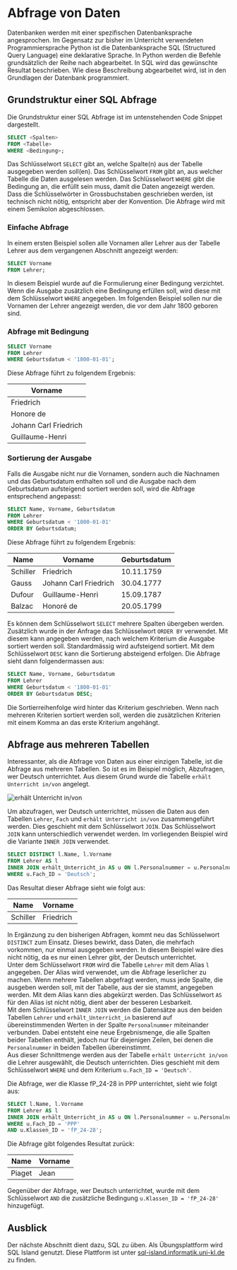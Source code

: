 # Abfrage von Daten

Datenbanken werden mit einer spezifischen Datenbanksprache angesprochen. Im
Gegensatz zur bisher im Unterricht verwendeten Programmiersprache Python ist die
Datenbanksprache SQL (Structured Query Language) eine deklarative Sprache. In
Python werden die Befehle grundsätzlich der Reihe nach abgearbeitet. In SQL wird
das gewünschte Resultat beschrieben. Wie diese Beschreibung abgearbeitet wird,
ist in den Grundlagen der Datenbank programmiert.

## Grundstruktur einer SQL Abfrage

Die Grundstruktur einer SQL Abfrage ist im untenstehenden Code Snippet
dargestellt.

```sql
SELECT <Spalten> 
FROM <Tabelle> 
WHERE <Bedingung>;
```

Das Schlüsselwort `SELECT` gibt an, welche Spalte(n) aus der Tabelle ausgegeben
werden soll(en). Das Schlüsselwort `FROM` gibt an, aus welcher Tabelle die
Daten ausgelesen werden. Das Schlüsselwort `WHERE` gibt die Bedingung an, die
erfüllt sein muss, damit die Daten angezeigt werden. Dass die Schlüsselwörter
in Grossbuchstaben geschrieben werden, ist technisch nicht nötig, entspricht
aber der Konvention. Die Abfrage wird mit einem Semikolon abgeschlossen.

### Einfache Abfrage 

In einem ersten Beispiel sollen alle Vornamen aller Lehrer aus der Tabelle
Lehrer aus dem vergangenen Abschnitt angezeigt werden:

```sql
SELECT Vorname
FROM Lehrer;
```

In diesem Beispiel wurde auf die Formulierung einer Bedingung verzichtet. Wenn
die Ausgabe zusätzlich eine Bedingung erfüllen soll, wird diese mit dem
Schlüsselwort `WHERE` angegeben. Im folgenden Beispiel sollen nur die Vornamen der
Lehrer angezeigt werden, die vor dem Jahr 1800 geboren sind.

### Abfrage mit Bedingung

```sql
SELECT Vorname
FROM Lehrer
WHERE Geburtsdatum < '1800-01-01';
```

Diese Abfrage führt zu folgendem Ergebnis:

| Vorname                |
|------------------------|
| Friedrich             |
| Honore de             |
| Johann Carl Friedrich |
| Guillaume-Henri       |

### Sortierung der Ausgabe

Falls die Ausgabe nicht nur die Vornamen, sondern auch die Nachnamen und das
Geburtsdatum enthalten soll und die Ausgabe nach dem Geburtsdatum aufsteigend
sortiert werden soll, wird die Abfrage entsprechend angepasst:

```sql
SELECT Name, Vorname, Geburtsdatum
FROM Lehrer
WHERE Geburtsdatum < '1800-01-01'
ORDER BY Geburtsdatum;
```

Diese Abfrage führt zu folgendem Ergebnis:

| Name     | Vorname                | Geburtsdatum |
|----------|------------------------|--------------|
| Schiller | Friedrich             | 10.11.1759   |
| Gauss    | Johann Carl Friedrich | 30.04.1777   |
| Dufour   | Guillaume-Henri       | 15.09.1787   |
| Balzac   | Honoré de             | 20.05.1799   |

Es können dem Schlüsselwort `SELECT` mehrere Spalten übergeben werden.
Zusätzlich wurde in der Anfrage das Schlüsselwort `ORDER BY` verwendet. Mit
diesem kann angegeben werden, nach welchem Kriterium die Ausgabe sortiert werden
soll. Standardmässig wird aufsteigend sortiert. Mit dem Schlüsselwort `DESC` kann
die Sortierung absteigend erfolgen. Die Abfrage sieht dann folgendermassen aus:

```sql
SELECT Name, Vorname, Geburtsdatum
FROM Lehrer
WHERE Geburtsdatum < '1800-01-01'
ORDER BY Geburtsdatum DESC;
```

Die Sortierreihenfolge wird hinter das Kriterium geschrieben. Wenn nach mehreren
Kriterien sortiert werden soll, werden die zusätzlichen Kriterien mit einem
Komma an das erste Kriterium angehängt.

## Abfrage aus mehreren Tabellen

Interessanter, als die Abfrage von Daten aus einer einzigen Tabelle, ist die
Abfrage aus mehreren Tabellen. So ist es im Beispiel möglich, Abzufragen, wer
Deutsch unterrichtet. Aus diesem Grund wurde die Tabelle `erhält Unterricht
in/von` angelegt.

![erhält Unterricht in/von](relationship_cut.svg)

Um abzufragen, wer Deutsch unterrichtet, müssen die Daten aus den Tabellen
`Lehrer`, `Fach` und `erhält Unterricht in/von` zusammengeführt werden. Dies
geschieht mit dem Schlüsselwort `JOIN`. Das Schlüsselwort `JOIN` kann
unterschiedlich verwendet werden. Im vorliegenden Beispiel wird die Variante `INNER
JOIN` verwendet.

```sql
SELECT DISTINCT l.Name, l.Vorname
FROM Lehrer AS l
INNER JOIN erhält_Unterricht_in AS u ON l.Personalnummer = u.Personalnummer
WHERE u.Fach_ID = 'Deutsch';
```

Das Resultat dieser Abfrage sieht wie folgt aus:

| Name     | Vorname                |
|----------|------------------------|
| Schiller | Friedrich              |

In Ergänzung zu den bisherigen Abfragen, kommt neu das Schlüsselwort `DISTINCT`
zum Einsatz. Dieses bewirkt, dass Daten, die mehrfach vorkommen, nur einmal
ausgegeben werden. In diesem Beispiel wäre dies nicht nötig, da es nur einen
Lehrer gibt, der Deutsch unterrichtet.  
Unter dem Schlüsselwort `FROM` wird die Tabelle `Lehrer` mit dem Alias `l`
angegeben. Der Alias wird verwendet, um die Abfrage leserlicher zu machen. Wenn
mehrere Tabellen abgefragt werden, muss jede Spalte, die ausgeben werden soll,
mit der Tabelle, aus der sie stammt, angegeben werden. Mit dem Alias kann dies
abgekürzt werden. Das Schlüsselwort `AS` für den Alias ist nicht nötig, dient
aber der besseren Lesbarkeit.  
Mit dem Schlüsselwort `INNER JOIN` werden die Datensätze aus den beiden Tabellen
`Lehrer` und `erhält_Unterricht_in` basierend auf übereinstimmenden Werten in
der Spalte `Personalnummer` miteinander verbunden. Dabei entsteht eine neue
Ergebnismenge, die alle Spalten beider Tabellen enthält, jedoch nur für
diejenigen Zeilen, bei denen die `Personalnummer` in beiden Tabellen
übereinstimmt.   
Aus dieser Schnittmenge werden aus der Tabelle `erhält Unterricht in/von` die
Lehrer ausgewählt, die Deutsch unterrichten. Dies geschieht mit dem
Schlüsselwort `WHERE` und dem Kriterium `u.Fach_ID = 'Deutsch'`.

Die Abfrage, wer die Klasse fP_24-28 in PPP unterrichtet, sieht wie folgt aus:

```sql
SELECT l.Name, l.Vorname
FROM Lehrer AS l
INNER JOIN erhält_Unterricht_in AS u ON l.Personalnummer = u.Personalnummer
WHERE u.Fach_ID = 'PPP' 
AND u.Klassen_ID = 'fP_24-28';
```	

Die Abfrage gibt folgendes Resultat zurück:

| Name     | Vorname                |
|----------|------------------------|
| Piaget   | Jean                   |

Gegenüber der Abfrage, wer Deutsch unterrichtet, wurde mit dem Schlüsselwort
`AND` die zusätzliche Bedingung `u.Klassen_ID = 'fP_24-28'` hinzugefügt.

## Ausblick

Der nächste Abschnitt dient dazu, SQL zu üben. Als Übungsplattform wird SQL Island
genutzt. Diese Plattform ist unter
[sql-island.informatik.uni-kl.de](https://sql-island.informatik.uni-kl.de/) zu
finden.
